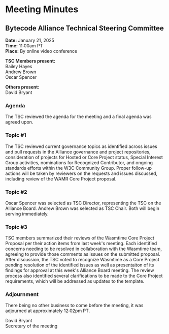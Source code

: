 # Meeting Minutes
## Bytecode Alliance Technical Steering Committee
**Date:** January 21, 2025  
**Time:** 11:00am PT  
**Place:** By online video conference  

**TSC Members present:**  
Bailey Hayes  
Andrew Brown  
Oscar Spencer  

**Others present:**  
David Bryant  

### Agenda
The TSC reviewed the agenda for the meeting and a final agenda was agreed upon.

### Topic #1
The TSC reviewed current governance topics as identified across issues and pull requests in the Alliance governance and project repositories, consideration of projects for Hosted or Core Project status, Special Interest Group activities, nominations for Recognized Contributor, and ongoing standards efforts within the W3C Community Group. Proper follow-up actions will be taken by reviewers on the requests and issues discussed, including review of the WAMR Core Project proposal.

### Topic #2
Oscar Spencer was selected as TSC Director, representing the TSC on the Alliance Board.  Andrew Brown was selected as TSC Chair. Both will begin serving immediately.

### Topic #3
TSC members summarized their reviews of the Wasmtime Core Project Proposal per their action items from last week's meeting. Each identified concerns needing to be resolved in collaboration with the Wasmtime team, agreeing to provide those comments as issues on the submitted proposal. After discussion, the TSC voted to recognize Wasmtime as a Core Project pending resolution of the identified issues as well as presentaiton of its findings for approval at this week's Alliance Board meeting. The review process also identified several clarifications to be made to the Core Project requirements, which will be addressed as updates to the template.

### Adjournment
There being no other business to come before the meeting, it was adjourned at approximately 12:02pm PT.

David Bryant  
Secretary of the meeting
